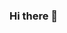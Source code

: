 ### Hi there 👋

<!--
**diogosalmeida/diogosalmeida** is a ✨ _special_ ✨ repository because its `README.md` (this file) appears on your GitHub profile.

Here are some ideas to get you started:

Researcher and developer fullstack of software solutions, focus on development for internet always aiming at emerging technologies, more than 9 years of experience with the most varied scenarios and problems within computer systems. 

- 🔭 I’m currently working on ...
- 🌱 I’m currently learning ...
- 👯 I’m looking to collaborate on ...
- 🤔 I’m looking for help with ...
- 💬 Ask me about ...
- 📫 How to reach me: ...
- 😄 Pronouns: ...
- ⚡ Fun fact: ...
-->
